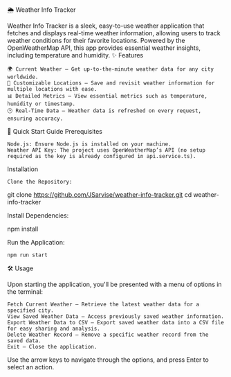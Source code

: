 🌦️ Weather Info Tracker

Weather Info Tracker is a sleek, easy-to-use weather application that fetches and displays real-time weather information, allowing users to track weather conditions for their favorite locations. Powered by the OpenWeatherMap API, this app provides essential weather insights, including temperature and humidity.
✨ Features

    🌍 Current Weather — Get up-to-the-minute weather data for any city worldwide.
    📅 Customizable Locations — Save and revisit weather information for multiple locations with ease.
    📊 Detailed Metrics — View essential metrics such as temperature, humidity or timestamp.
    🕒 Real-Time Data — Weather data is refreshed on every request, ensuring accuracy.

🚀 Quick Start Guide
Prerequisites

    Node.js: Ensure Node.js is installed on your machine.
    Weather API Key: The project uses OpenWeatherMap’s API (no setup required as the key is already configured in api.service.ts).

Installation

    Clone the Repository:

git clone https://github.com/JSarvise/weather-info-tracker.git
cd weather-info-tracker

Install Dependencies:

npm install

Run the Application:

    npm run start

🛠️ Usage

Upon starting the application, you'll be presented with a menu of options in the terminal:

    Fetch Current Weather — Retrieve the latest weather data for a specified city.
    View Saved Weather Data — Access previously saved weather information.
    Export Weather Data to CSV — Export saved weather data into a CSV file for easy sharing and analysis.
    Delete Weather Record — Remove a specific weather record from the saved data.
    Exit — Close the application.

Use the arrow keys to navigate through the options, and press Enter to select an action.
